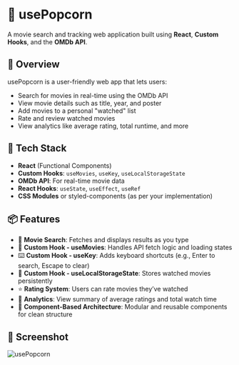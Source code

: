 # 🍿 usePopcorn

A movie search and tracking web application built using **React**, **Custom Hooks**, and the **OMDb API**.

## 🚀 Overview

usePopcorn is a user-friendly web app that lets users:
- Search for movies in real-time using the OMDb API
- View movie details such as title, year, and poster
- Add movies to a personal "watched" list
- Rate and review watched movies
- View analytics like average rating, total runtime, and more

## 🧰 Tech Stack

- **React** (Functional Components)
- **Custom Hooks**: `useMovies`, `useKey`, `useLocalStorageState`
- **OMDb API**: For real-time movie data
- **React Hooks**: `useState`, `useEffect`, `useRef`
- **CSS Modules** or styled-components (as per your implementation)

## 📦 Features

- 🔎 **Movie Search**: Fetches and displays results as you type
- 🧠 **Custom Hook - useMovies**: Handles API fetch logic and loading states
- ⌨️ **Custom Hook - useKey**: Adds keyboard shortcuts (e.g., Enter to search, Escape to clear)
- 💾 **Custom Hook - useLocalStorageState**: Stores watched movies persistently
- ⭐ **Rating System**: Users can rate movies they’ve watched
- 🧮 **Analytics**: View summary of average ratings and total watch time
- 🧩 **Component-Based Architecture**: Modular and reusable components for clean structure

## 📸 Screenshot
![usePopcorn](https://github.com/user-attachments/assets/95f84cfb-beea-407d-985e-a45f27ea83b1)


